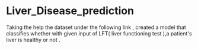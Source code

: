 # Liver_Disease_prediction
Taking the help the dataset under the following link , created a model that classifies whether with given input of LFT( liver functioning test ),a patient's liver is healthy or not .
